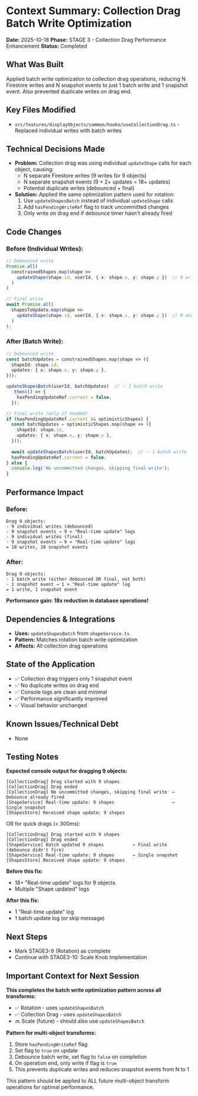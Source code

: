 # Context Summary: Collection Drag Batch Write Optimization
**Date:** 2025-10-18
**Phase:** STAGE 3 - Collection Drag Performance Enhancement
**Status:** Completed

## What Was Built
Applied batch write optimization to collection drag operations, reducing N Firestore writes and N snapshot events to just 1 batch write and 1 snapshot event. Also prevented duplicate writes on drag end.

## Key Files Modified
- `src/features/displayObjects/common/hooks/useCollectionDrag.ts` - Replaced individual writes with batch writes

## Technical Decisions Made
- **Problem:** Collection drag was using individual `updateShape` calls for each object, causing:
  - N separate Firestore writes (9 writes for 9 objects)
  - N separate snapshot events (9 × 2+ updates = 18+ updates)
  - Potential duplicate writes (debounced + final)
- **Solution:** Applied the same optimization pattern used for rotation:
  1. Use `updateShapesBatch` instead of individual `updateShape` calls
  2. Add `hasPendingWriteRef` flag to track uncommitted changes
  3. Only write on drag end if debounce timer hasn't already fired

## Code Changes

### Before (Individual Writes):
```typescript
// Debounced write
Promise.all(
  constrainedShapes.map(shape =>
    updateShape(shape.id, userId, { x: shape.x, y: shape.y })  // N writes
  )
)

// Final write
await Promise.all(
  shapesToUpdate.map(shape =>
    updateShape(shape.id, userId, { x: shape.x, y: shape.y })  // N more writes
  )
);
```

### After (Batch Write):
```typescript
// Debounced write
const batchUpdates = constrainedShapes.map(shape => ({
  shapeId: shape.id,
  updates: { x: shape.x, y: shape.y },
}));

updateShapesBatch(userId, batchUpdates)  // ✅ 1 batch write
  .then(() => {
    hasPendingUpdateRef.current = false;
  });

// Final write (only if needed)
if (hasPendingUpdateRef.current && optimisticShapes) {
  const batchUpdates = optimisticShapes.map(shape => ({
    shapeId: shape.id,
    updates: { x: shape.x, y: shape.y },
  }));
  
  await updateShapesBatch(userId, batchUpdates);  // ✅ 1 batch write
  hasPendingUpdateRef.current = false;
} else {
  console.log('No uncommitted changes, skipping final write');
}
```

## Performance Impact

### Before:
```
Drag 9 objects:
- 9 individual writes (debounced)
- 9 snapshot events → 9 × "Real-time update" logs
- 9 individual writes (final)
- 9 snapshot events → 9 × "Real-time update" logs
= 18 writes, 18 snapshot events
```

### After:
```
Drag 9 objects:
- 1 batch write (either debounced OR final, not both)
- 1 snapshot event → 1 × "Real-time update" log
= 1 write, 1 snapshot event
```

**Performance gain: 18x reduction in database operations!**

## Dependencies & Integrations
- **Uses:** `updateShapesBatch` from `shapeService.ts`
- **Pattern:** Matches rotation batch write optimization
- **Affects:** All collection drag operations

## State of the Application
- ✅ Collection drag triggers only 1 snapshot event
- ✅ No duplicate writes on drag end
- ✅ Console logs are clean and minimal
- ✅ Performance significantly improved
- ✅ Visual behavior unchanged

## Known Issues/Technical Debt
- None

## Testing Notes
**Expected console output for dragging 9 objects:**
```
[CollectionDrag] Drag started with 9 shapes
[CollectionDrag] Drag ended
[CollectionDrag] No uncommitted changes, skipping final write  ← Debounce already fired
[ShapeService] Real-time update: 9 shapes                      ← Single snapshot
[ShapesStore] Received shape update: 9 shapes
```

OR for quick drags (< 300ms):
```
[CollectionDrag] Drag started with 9 shapes
[CollectionDrag] Drag ended
[ShapeService] Batch updated 9 shapes           ← Final write (debounce didn't fire)
[ShapeService] Real-time update: 9 shapes       ← Single snapshot
[ShapesStore] Received shape update: 9 shapes
```

**Before this fix:**
- 18+ "Real-time update" logs for 9 objects
- Multiple "Shape updated" logs

**After this fix:**
- 1 "Real-time update" log
- 1 batch update log (or skip message)

## Next Steps
- Mark STAGE3-9 (Rotation) as complete
- Continue with STAGE3-10: Scale Knob Implementation

## Important Context for Next Session
**This completes the batch write optimization pattern across all transforms:**
- ✅ Rotation - uses `updateShapesBatch`
- ✅ Collection Drag - uses `updateShapesBatch`
- 🔜 Scale (future) - should also use `updateShapesBatch`

**Pattern for multi-object transforms:**
1. Store `hasPendingWriteRef` flag
2. Set flag to `true` on update
3. Debounce batch write, set flag to `false` on completion
4. On operation end, only write if flag is `true`
5. This prevents duplicate writes and reduces snapshot events from N to 1

This pattern should be applied to ALL future multi-object transform operations for optimal performance.

